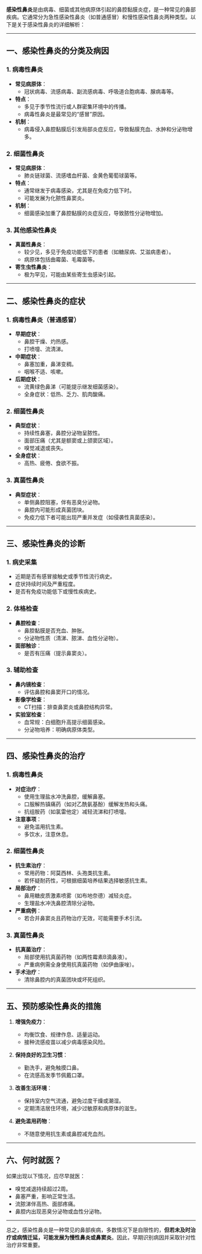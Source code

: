 **感染性鼻炎**是由病毒、细菌或其他病原体引起的鼻腔黏膜炎症，是一种常见的鼻部疾病。它通常分为急性感染性鼻炎（如普通感冒）和慢性感染性鼻炎两种类型。以下是关于感染性鼻炎的详细解析：

---

## **一、感染性鼻炎的分类及病因**

### 1. **病毒性鼻炎**
- **常见病原体**：
  - 冠状病毒、流感病毒、副流感病毒、呼吸道合胞病毒、腺病毒等。
- **特点**：
  - 多见于季节性流行或人群密集环境中的传播。
  - 病毒性鼻炎是最常见的“感冒”原因。
- **机制**：
  - 病毒侵入鼻腔黏膜后引发局部炎症反应，导致黏膜充血、水肿和分泌物增多。

### 2. **细菌性鼻炎**
- **常见病原体**：
  - 肺炎链球菌、流感嗜血杆菌、金黄色葡萄球菌等。
- **特点**：
  - 通常继发于病毒感染，尤其是在免疫力低下时。
  - 可能发展为化脓性鼻窦炎。
- **机制**：
  - 细菌感染加重了鼻腔黏膜的炎症反应，导致脓性分泌物增加。

### 3. **其他感染性鼻炎**
- **真菌性鼻炎**：
  - 较少见，多见于免疫功能低下的患者（如糖尿病、艾滋病患者）。
  - 病原体包括曲霉菌、毛霉菌等。
- **寄生虫性鼻炎**：
  - 极为罕见，可能由某些寄生虫感染引起。

---

## **二、感染性鼻炎的症状**

### 1. **病毒性鼻炎（普通感冒）**
- **早期症状**：
  - 鼻腔干燥、灼热感。
  - 打喷嚏、流清涕。
- **中期症状**：
  - 鼻塞加重，鼻涕变稠。
  - 咽喉不适、咳嗽。
- **后期症状**：
  - 流黄绿色鼻涕（可能提示继发细菌感染）。
  - 全身症状：低热、乏力、肌肉酸痛。

### 2. **细菌性鼻炎**
- **典型症状**：
  - 持续性鼻塞，鼻腔分泌物呈脓性。
  - 面部压痛（尤其是额窦或上颌窦区域）。
  - 嗅觉减退或丧失。
- **全身症状**：
  - 高热、疲倦、食欲不振。

### 3. **真菌性鼻炎**
- **典型症状**：
  - 单侧鼻腔阻塞，伴有恶臭分泌物。
  - 鼻腔内可能形成真菌团块。
  - 免疫力低下者可能出现严重并发症（如侵袭性真菌感染）。

---

## **三、感染性鼻炎的诊断**

### 1. **病史采集**
- 近期是否有感冒接触史或季节性流行病史。
- 症状持续时间及严重程度。
- 是否有免疫功能低下或慢性疾病史。

### 2. **体格检查**
- **鼻腔检查**：
  - 鼻腔黏膜是否充血、肿胀。
  - 分泌物性质（清涕、脓涕、血性分泌物）。
- **面部触诊**：
  - 是否有压痛（提示鼻窦炎）。

### 3. **辅助检查**
- **鼻内镜检查**：
  - 评估鼻腔和鼻窦开口的情况。
- **影像学检查**：
  - CT扫描：排查鼻窦炎或鼻腔结构异常。
- **实验室检查**：
  - 血常规：白细胞升高提示细菌感染。
  - 分泌物培养：明确病原体类型。

---

## **四、感染性鼻炎的治疗**

### 1. **病毒性鼻炎**
- **对症治疗**：
  - 使用生理盐水冲洗鼻腔，缓解鼻塞。
  - 口服解热镇痛药（如对乙酰氨基酚）缓解发热和头痛。
  - 抗组胺药（如氯雷他定）减轻流涕和打喷嚏。
- **注意事项**：
  - 避免滥用抗生素。
  - 多饮水，注意休息。

### 2. **细菌性鼻炎**
- **抗生素治疗**：
  - 常用药物：阿莫西林、头孢类抗生素。
  - 若怀疑耐药性，可根据细菌培养结果选择敏感抗生素。
- **局部治疗**：
  - 鼻用糖皮质激素喷雾（如布地奈德）减轻炎症。
  - 生理盐水冲洗鼻腔清除分泌物。
- **严重病例**：
  - 若合并鼻窦炎且药物治疗无效，可能需要手术引流。

### 3. **真菌性鼻炎**
- **抗真菌治疗**：
  - 局部使用抗真菌药物（如两性霉素B滴鼻液）。
  - 严重病例需全身使用抗真菌药物（如伊曲康唑）。
- **手术治疗**：
  - 清除鼻腔内的真菌团块或坏死组织。

---

## **五、预防感染性鼻炎的措施**

1. **增强免疫力**：
   - 均衡饮食、规律作息、适量运动。
   - 接种流感疫苗以减少病毒感染风险。

2. **保持良好的卫生习惯**：
   - 勤洗手，避免触摸口鼻。
   - 在流感高发季节佩戴口罩。

3. **改善生活环境**：
   - 保持室内空气流通，避免过度干燥或潮湿。
   - 定期清洁居住环境，减少过敏原和病原体的滋生。

4. **避免滥用药物**：
   - 不随意使用抗生素或鼻腔减充血剂。

---

## **六、何时就医？**
如果出现以下情况，应尽早就医：
- 嗅觉减退持续超过2周。
- 鼻塞严重，影响正常生活。
- 流脓涕伴高热、面部疼痛。
- 鼻腔内出现恶臭分泌物或血性分泌物。

---

总之，感染性鼻炎是一种常见的鼻部疾病，多数情况下是自限性的，**但若未及时治疗或病情迁延，可能发展为慢性鼻炎或鼻窦炎**。因此，早期识别病因并采取针对性治疗非常重要。